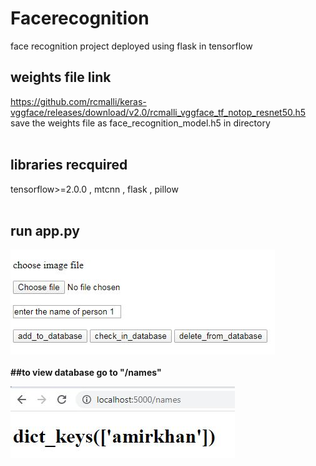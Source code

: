# Facerecognition
face recognition project deployed using flask in tensorflow

## **weights file link**</br>
https://github.com/rcmalli/keras-vggface/releases/download/v2.0/rcmalli_vggface_tf_notop_resnet50.h5</br>
save the weights file as face_recognition_model.h5 in directory</br></br>

## **libraries recquired**
tensorflow>=2.0.0 , mtcnn , flask , pillow</br></br>

## **run app.py**</br>

![snip](snip.JPG)</br></br>
**##to view database go to "/names"**

![snip2](snip2.JPG)
